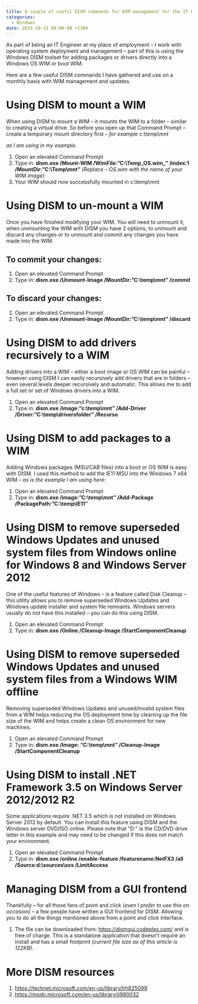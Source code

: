 ```yaml
---
title: A couple of useful DISM commands for WIM management for the IT Pro
categories:
  - Windows
date: 2015-10-31 00:00:00 +1300
---
```


As part of being an IT Engineer at my place of employment &#8211; I work with operating system deployment and management &#8211; part of this is using the Windows DISM toolset for adding packages or drivers directly into a Windows OS WIM or boot WIM.

Here are a few useful DISM commands I have gathered and use on a monthly basis with WIM management and updates.

# <span id="Using_DISM_to_mount_a_WIM">Using DISM to mount a WIM</span>

When using DISM to mount a WIM – it mounts the WIM to a folder – similar to creating a virtual drive. So before you open up that Command Prompt – create a temporary mount directory first – _for example c:\temp\mnt_
  
_as I am using in my example._

  1. Open an elevated Command Prompt
  2. Type in: **dism.exe /Mount-WIM /WimFile:&#8221;C:\Temp\_OS.wim_&#8221; /index:1 /MountDir:&#8221;C:\Temp\mnt&#8221;** _(Replace – OS.wim with the name of your WIM image)_
  3. Your WIM should now successfully mounted in c:\temp\mnt

# <span id="Using_DISM_to_un-mount_a_WIM">Using DISM to un-mount a WIM</span>

Once you have finished modifying your WIM. You will need to unmount it, when unmounting the WIM with DISM you have 2 options, to unmount and discard any changes or to unmount and commit any changes you have made into the WIM.

## <span id="To_commit_your_changes">To commit your changes:</span>

  1. Open an elevated Command Prompt
  2. Type in: **dism.exe /Unmount-Image /MountDir:&#8221;C:\temp\mnt&#8221; /commit**

## <span id="To_discard_your_changes">To discard your changes:</span>

  1. Open an elevated Command Prompt
  2. Type in: **dism.exe /Unmount-Image /MountDir:&#8221;C:\temp\mnt&#8221; /discard**

# <span id="Using_DISM_to_add_drivers_recursively_to_a_WIM">Using DISM to add drivers recursively to a WIM</span>

Adding drivers into a WIM – either a boot image or OS WIM can be painful – however using DISM I can easily recursively add drivers that are in folders – even several levels deeper recursively and automatic. This allows me to add a full set or set of Windows drivers into a WIM.

  1. Open an elevated Command Prompt
  2. Type in: **dism.exe /image:&#8221;c:\temp\mnt&#8221; /Add-Driver /Driver:&#8221;C:\temp\driversfolder&#8221; /Recurse**

# <span id="Using_DISM_to_add_packages_to_a_WIM">Using DISM to add packages to a WIM</span>

Adding Windows packages (MSU/CAB files) into a boot or OS WIM is easy with DISM. I used this method to add the IE11 MSU into the Windows 7 x64 WIM – _as is the example I am using here:_

  1. Open an elevated Command Prompt
  2. Type in: **dism.exe /image:&#8221;C:\temp\mnt&#8221; /Add-Package /PackagePath:&#8221;C:\temp\IE11&#8243;**

# <span id="Using_DISM_to_remove_superseded_Windows_Updates_and_unused_system_files_from_Windows_online_for_Windows_8_and_Windows_Server_2012">Using DISM to remove superseded Windows Updates and unused system files from Windows online for Windows 8 and Windows Server 2012</span>

One of the useful features of Windows – is a feature called Disk Cleanup – this utility allows you to remove superseded Windows Updates and Windows update installer and system file remnants. Windows servers usually do not have this installed – you can do this using DISM.

  1. Open an elevated Command Prompt
  2. Type in: **dism.exe /Online /Cleanup-Image /StartComponentCleanup**

# <span id="Using_DISM_to_remove_superseded_Windows_Updates_and_unused_system_files_from_a_Windows_WIM_offline">Using DISM to remove superseded Windows Updates and unused system files from a Windows WIM offline</span>

Removing superseded Windows Updates and unused/invalid system files from a WIM helps reducing the OS deployment time by cleaning up the file size of the WIM and helps create a clean OS environment for new machines.

  1. Open an elevated Command Prompt
  2. Type in: **dism.exe /Image: &#8220;C:\temp\mnt&#8221; /Cleanup-Image /StartComponentCleanup**

# <span id="Using_DISM_to_install_NET_Framework_35_on_Windows_Server_20122012_R2">Using DISM to install .NET Framework 3.5 on Windows Server 2012/2012 R2</span>

Some applications require .NET 3.5 which is not installed on Windows Server 2012 by default. You can install this feature using DISM and the Windows server DVD/ISO online. Please note that &#8220;D:&#8221; is the CD/DVD drive letter in this example and may need to be changed if this does not match your environment.

  1. Open an elevated Command Prompt
  2. Type in: **dism.exe /online /enable-feature /featurename:NetFX3 /all /Source:d:\sources\sxs /LimitAccess**

# <span id="Managing_DISM_from_a_GUI_frontend">Managing DISM from a GUI frontend</span>

Thankfully – for all those fans of point and click (_even I prefer to use this on occasion)_ – a few people have written a GUI frontend for DISM. Allowing you to do all the things mentioned above from a point and click interface.

  1. The file can be downloaded from: <https://dismgui.codeplex.com/> and is free of charge. This is a standalone application that doesn&#8217;t require an install and has a small footprint _(current file size as of this article is 122KB)_.

# <span id="MoreDISMresources">More DISM resources</span>

  1. <a href="https://technet.microsoft.com/en-us/library/hh825099.aspx" target="_blank">https://technet.microsoft.com/en-us/library/hh825099</a>
  2. <a href="https://msdn.microsoft.com/en-us/library/jj980032" target="_blank">https://msdn.microsoft.com/en-us/library/jj980032</a>
